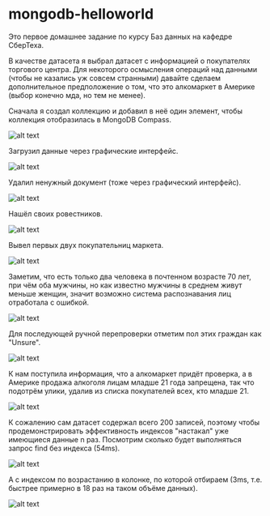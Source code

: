 # mongodb-helloworld

Это первое домашнее задание по курсу Баз данных на кафедре СберТеха.

В качестве датасета я выбрал датасет с информацией о покупателях торгового центра. Для некоторого осмысления операций над данными (чтобы не казались уж совсем странными) давайте сделаем дополнительное предположение о том, что это алкомаркет в Америке (выбор конечно мда, но тем не менее).

Сначала я создал коллекцию и добавил в неё один элемент, чтобы коллекция отобразилась в MongoDB Compass.

![alt text](https://github.com/ShieldVP/mongodb-helloworld/blob/main/1.png?raw=true)

Загрузил данные через графические интерфейс.

![alt text](https://github.com/ShieldVP/mongodb-helloworld/blob/main/2.png?raw=true)

Удалил ненужный документ (тоже через графический интерфейс).

![alt text](https://github.com/ShieldVP/mongodb-helloworld/blob/main/3.png?raw=true)

Нашёл своих ровестников.

![alt text](https://github.com/ShieldVP/mongodb-helloworld/blob/main/4.png?raw=true)

Вывел первых двух покупательниц маркета.

![alt text](https://github.com/ShieldVP/mongodb-helloworld/blob/main/5.png?raw=true)

Заметим, что есть только два человека в почтенном возрасте 70 лет, при чём оба мужчины, но как известно мужчины в среднем живут меньше женщин, значит возможно система распознавания лиц отработала с ошибкой.

![alt text](https://github.com/ShieldVP/mongodb-helloworld/blob/main/6.png?raw=true)

Для последующей ручной перепроверки отметим пол этих граждан как "Unsure".

![alt text](https://github.com/ShieldVP/mongodb-helloworld/blob/main/7.png?raw=true)

К нам поступила информация, что а алкомаркет придёт проверка, а в Америке продажа алкоголя лицам младше 21 года запрещена, так что подотрём улики, удалив из списка покупателей всех, кто младше 21.

![alt text](https://github.com/ShieldVP/mongodb-helloworld/blob/main/8.png?raw=true)

К сожалению сам датасет содержал всего 200 записей, поэтому чтобы продемонстрировать эффективность индексов "настакал" уже имеющиеся данные n раз. Посмотрим сколько будет выполняться запрос find без индекса (54ms).

![alt text](https://github.com/ShieldVP/mongodb-helloworld/blob/main/9.png?raw=true)

А с индексом по возрастанию в колонке, по которой отбираем (3ms, т.е. быстрее примерно в 18 раз на таком объёме данных).

![alt text](https://github.com/ShieldVP/mongodb-helloworld/blob/main/10.png?raw=true)
